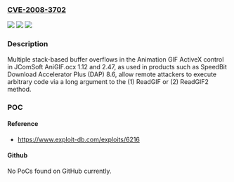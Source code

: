 ### [CVE-2008-3702](https://cve.mitre.org/cgi-bin/cvename.cgi?name=CVE-2008-3702)
![](https://img.shields.io/static/v1?label=Product&message=n%2Fa&color=blue)
![](https://img.shields.io/static/v1?label=Version&message=n%2Fa&color=blue)
![](https://img.shields.io/static/v1?label=Vulnerability&message=n%2Fa&color=brighgreen)

### Description

Multiple stack-based buffer overflows in the Animation GIF ActiveX control in JComSoft AniGIF.ocx 1.12 and 2.47, as used in products such as SpeedBit Download Accelerator Plus (DAP) 8.6, allow remote attackers to execute arbitrary code via a long argument to the (1) ReadGIF or (2) ReadGIF2 method.

### POC

#### Reference
- https://www.exploit-db.com/exploits/6216

#### Github
No PoCs found on GitHub currently.

